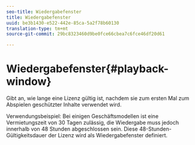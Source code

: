 ```yaml
---
seo-title: Wiedergabefenster
title: Wiedergabefenster
uuid: be3b1430-e522-442e-85ca-5a2f78b60130
translation-type: tm+mt
source-git-commit: 29bc8323460d9be0fce66cbea7c6fce46df20d61

---
```



# Wiedergabefenster{#playback-window}

Gibt an, wie lange eine Lizenz gültig ist, nachdem sie zum ersten Mal zum Abspielen geschützter Inhalte verwendet wird.

Verwendungsbeispiel: Bei einigen Geschäftsmodellen ist eine Vermietungszeit von 30 Tagen zulässig, die Wiedergabe muss jedoch innerhalb von 48 Stunden abgeschlossen sein. Diese 48-Stunden-Gültigkeitsdauer der Lizenz wird als Wiedergabefenster definiert.
